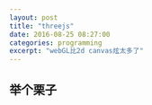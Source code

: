 ```yaml
---
layout: post
title: "threejs"
date: 2016-08-25 08:27:00
categories: programming
excerpt: "webGL比2d canvas炫太多了"
---
```


## 举个栗子

<script src="{{site.url}}/js/three.js"></script>
<script src="{{site.url}}/js/simple_cube.js"></script>